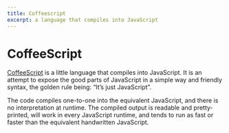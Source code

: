 ```yaml
---
title: Coffeescript
excerpt: a language that compiles into JavaScript
---
```


# CoffeeScript

[CoffeeScript](http://coffeescript.org/) is a little language that compiles into JavaScript. It is an attempt to expose the good parts of JavaScript in a simple way and friendly syntax, the golden rule being: “It’s just JavaScript”.

The code compiles one-to-one into the equivalent JavaScript, and there is no interpretation at runtime. The compiled output is readable and pretty-printed, will work in every JavaScript runtime, and tends to run as fast or faster than the equivalent handwritten JavaScript.
